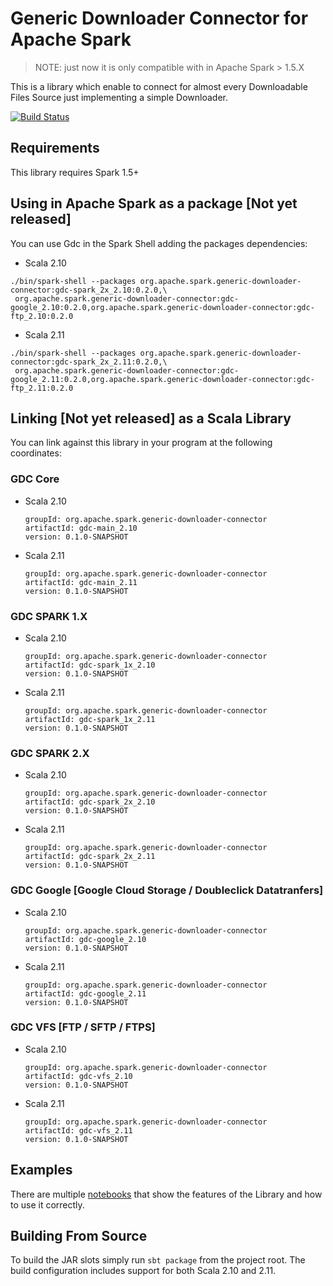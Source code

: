 # Generic Downloader Connector for Apache Spark

> NOTE: just now it is only compatible with in Apache Spark > 1.5.X

This is a library which enable to connect for almost every Downloadable Files Source just implementing a simple Downloader.

[![Build Status](https://travis-ci.org/databricks/spark-csv.svg?branch=master)](https://travis-ci.org/alvsanand/spark-generic-downloader-connector.svg?branch=master)

## Requirements

This library requires Spark 1.5+

## Using in Apache Spark as a package [Not yet released]

You can use Gdc in the Spark Shell adding the packages dependencies:

* Scala 2.10
```
./bin/spark-shell --packages org.apache.spark.generic-downloader-connector:gdc-spark_2x_2.10:0.2.0,\
 org.apache.spark.generic-downloader-connector:gdc-google_2.10:0.2.0,org.apache.spark.generic-downloader-connector:gdc-ftp_2.10:0.2.0
```

* Scala 2.11
```
./bin/spark-shell --packages org.apache.spark.generic-downloader-connector:gdc-spark_2x_2.11:0.2.0,\
 org.apache.spark.generic-downloader-connector:gdc-google_2.11:0.2.0,org.apache.spark.generic-downloader-connector:gdc-ftp_2.11:0.2.0
```

## Linking [Not yet released] as a Scala Library
You can link against this library in your program at the following coordinates:

### GDC Core
  * Scala 2.10
    ```
    groupId: org.apache.spark.generic-downloader-connector
    artifactId: gdc-main_2.10
    version: 0.1.0-SNAPSHOT
    ```
  * Scala 2.11
    ```
    groupId: org.apache.spark.generic-downloader-connector
    artifactId: gdc-main_2.11
    version: 0.1.0-SNAPSHOT
    ```

### GDC SPARK 1.X
  * Scala 2.10
    ```
    groupId: org.apache.spark.generic-downloader-connector
    artifactId: gdc-spark_1x_2.10
    version: 0.1.0-SNAPSHOT
    ```
  * Scala 2.11
    ```
    groupId: org.apache.spark.generic-downloader-connector
    artifactId: gdc-spark_1x_2.11
    version: 0.1.0-SNAPSHOT
    ```

### GDC SPARK 2.X
  * Scala 2.10
    ```
    groupId: org.apache.spark.generic-downloader-connector
    artifactId: gdc-spark_2x_2.10
    version: 0.1.0-SNAPSHOT
    ```
  * Scala 2.11
    ```
    groupId: org.apache.spark.generic-downloader-connector
    artifactId: gdc-spark_2x_2.11
    version: 0.1.0-SNAPSHOT
    ```

### GDC Google [Google Cloud Storage / Doubleclick Datatranfers]
  * Scala 2.10
    ```
    groupId: org.apache.spark.generic-downloader-connector
    artifactId: gdc-google_2.10
    version: 0.1.0-SNAPSHOT
    ```
  * Scala 2.11
    ```
    groupId: org.apache.spark.generic-downloader-connector
    artifactId: gdc-google_2.11
    version: 0.1.0-SNAPSHOT
    ```

### GDC VFS [FTP / SFTP / FTPS]
  * Scala 2.10
    ```
    groupId: org.apache.spark.generic-downloader-connector
    artifactId: gdc-vfs_2.10
    version: 0.1.0-SNAPSHOT
    ```
  * Scala 2.11
    ```
    groupId: org.apache.spark.generic-downloader-connector
    artifactId: gdc-vfs_2.11
    version: 0.1.0-SNAPSHOT
    ```

## Examples
 
 There are multiple [notebooks](examples/) that show the features of the Library and how to use it correctly. 

## Building From Source
 
 To build the JAR slots simply run `sbt package` from the project root. The build configuration includes support for both Scala 2.10 and 2.11.
